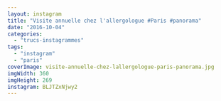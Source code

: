 ```yaml
---
layout: instagram
title: "Visite annuelle chez l'allergologue #Paris #panorama"
date: "2016-10-04"
categories: 
  - "trucs-instagrammes"
tags: 
  - "instagram"
  - "paris"
coverImage: visite-annuelle-chez-lallergologue-paris-panorama.jpg
imgWidth: 360
imgHeight: 269
instagram: BLJTZxNjwy2
---
```

